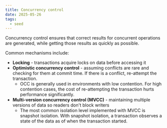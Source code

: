 ```yaml
---
title: Concurrency control
date: 2025-05-26
tags:
  - seed
---
```

 
 Concurrency control ensures that correct results for concurrent operations are generated, while getting those results as quickly as possible.

Common mechanisms include:

- **Locking** - transactions acquire locks on data before accessing it
- **Optimistic concurrency control** - assuming conflicts are rare and checking for them at commit time. If there is a conflict, re-attempt the transaction.
	- OCC is generally used in environments with low contention. For high contention cases, the cost of re-attempting the transaction hurts performance significantly.
- **Multi-version concurrency control (MVCC)** - maintaining multiple versions of data so readers don't block writers
	- The most common isolation level implemented with MVCC is snapshot isolation. With snapshot isolation, a transaction observes a state of the data as of when the transaction started.